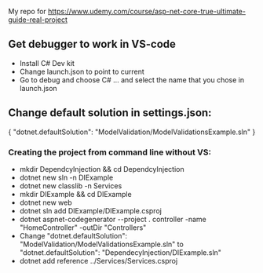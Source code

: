 My repo for https://www.udemy.com/course/asp-net-core-true-ultimate-guide-real-project


## Get debugger to work in VS-code
- Install C# Dev kit
- Change launch.json to point to current
- Go to debug and choose C# ... and select the name that you chose in launch.json

## Change default solution in settings.json:
{
    "dotnet.defaultSolution": "ModelValidation/ModelValidationsExample.sln"
}
### Creating the project from command line without VS:
- mkdir DependcyInjection && cd DependcyInjection
- dotnet new sln -n DIExample
- dotnet new classlib -n Services
- mkdir DIExample && cd DIExample
- dotnet new web
- dotnet sln add DIExample/DIExample.csproj 
- dotnet aspnet-codegenerator --project . controller  -name "HomeController" -outDir "Controllers"
- Change  "dotnet.defaultSolution": "ModelValidation/ModelValidationsExample.sln" to  "dotnet.defaultSolution": "DependecyInjection/DIExample.sln"
- dotnet add reference ../Services/Services.csproj 
